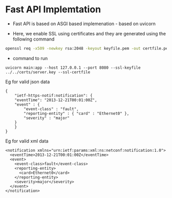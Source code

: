 
# Fast API Implemtation

- Fast API is based on ASGI based implemenation - based on uvicorn


- Here, we enable SSL using certificates  and they are generated using the following command

```bash
openssl req -x509 -newkey rsa:2048 -keyout keyfile.pem -out certfile.pem -days 365 -nodes
```

- command to run 

```bash../../certs/server.crt
uvicorn main:app --host 127.0.0.1 --port 8080 --ssl-keyfile ../../certs/server.key --ssl-certfile 

```


Eg for valid json data

```
{
    "ietf-https-notif:notification": {
    "eventTime": "2013-12-21T00:01:00Z",
    "event" : {
        "event-class" : "fault",
        "reporting-entity" : { "card" : "Ethernet0" },
        "severity" : "major"
    }
    }
}
```

Eg for valid xml data

```
<notification xmlns="urn:ietf:params:xml:ns:netconf:notification:1.0">
  <eventTime>2013-12-21T00:01:00Z</eventTime>
  <event>
    <event-class>fault</event-class>
    <reporting-entity>
      <card>Ethernet0</card>
    </reporting-entity>
    <severity>major</severity>
  </event>
</notification>
```


